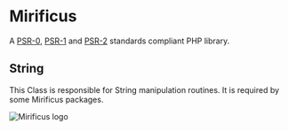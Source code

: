# Mirificus

A [PSR-0](https://github.com/php-fig/fig-standards/blob/master/accepted/PSR-0.md), [PSR-1](https://github.com/php-fig/fig-standards/blob/master/accepted/PSR-1-basic-coding-standard.md) and [PSR-2](https://github.com/php-fig/fig-standards/blob/master/accepted/PSR-2-coding-style-guide.md) standards compliant PHP library.

## String
This Class is responsible for String manipulation routines. It is required by some Mirificus packages.

![Mirificus logo](http://sensibleux.com/wp-content/uploads/2013/09/mirificus.png "Mirificus PHP Library")